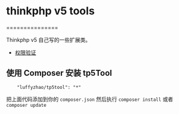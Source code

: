 # thinkphp v5 tools 

===============

Thinkphp v5 自己写的一些扩展类。

+ [权限验证](https://github.com/lovezhao311/tp5Tool/blob/master/tools/auth/README.md)


## 使用 Composer 安装 tp5Tool
~~~
    "luffyzhao/tp5tool": "*"
~~~
把上面代码添加到你的 `composer.json` 然后执行 `composer install` 或者 `composer update`